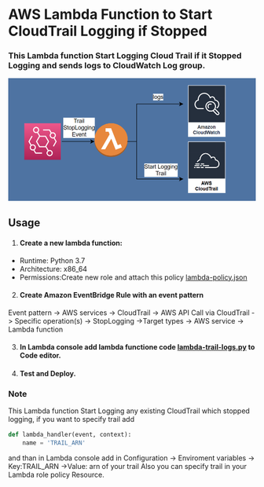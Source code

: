 
# AWS Lambda Function to Start CloudTrail Logging if Stopped

### This Lambda function Start Logging Cloud Trail if it Stopped Logging and sends logs to CloudWatch Log group.

![](https://github.com/SofiaNeogalaxy/lambda-cloudtrail-restartlogging/blob/4702929be4b6c65bffd964e84416f1ca4cc3a966/awslambdatrailpic.png)

## Usage

1. #### Create a new lambda function:
- Runtime: Python 3.7
- Architecture: x86_64
- Permissions:Create new role and attach this policy  [lambda-policy.json](https://github.com/SofiaNeogalaxy/lambda-cloudtrail-restartlogging/blob/f7f136ef842800909e8078672901cf91617ff312/lambda-policy.json)

2. #### Create Amazon EventBridge Rule with an event pattern

Event pattern -> AWS services -> CloudTrail -> AWS API Call via CloudTrail -> Specific operation(s) -> StopLogging ->Target types -> AWS service -> Lambda function

3. #### In Lambda console add lambda functione code [lambda-trail-logs.py](https://github.com/SofiaNeogalaxy/lambda-cloudtrail-restartlogging/blob/f7f136ef842800909e8078672901cf91617ff312/lambda-trail-logs.py) to Code editor. 
4. #### Test and Deploy.

### Note

This Lambda function Start Logging any existing CloudTrail which stopped logging, if you want to specify trail add 

```python
def lambda_handler(event, context):
    name = 'TRAIL_ARN'
```
and than in Lambda console add in Configuration -> Enviroment variables -> Key:TRAIL_ARN ->Value: arn of your trail
Also you can specify trail in your Lambda role policy Resource.
